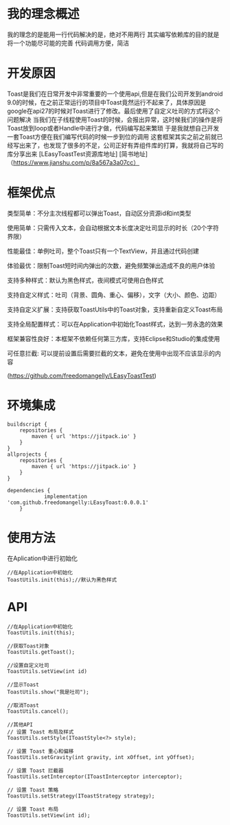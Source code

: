 # 我的理念概述
我的理念的是能用一行代码解决的是，绝对不用两行
其实编写依赖库的目的就是将一个功能尽可能的完善
代码调用方便，简洁
# 开发原因
Toast是我们在日常开发中非常重要的一个使用api,但是在我们公司开发到android 9.0的时候，在之前正常运行的项目中Toast竟然运行不起来了，具体原因是google在api27的时候对Toast进行了修改。最后使用了自定义吐司的方式将这个问题解决
当我们在子线程使用Toast的时候，会报出异常，这时候我们的操作是将Toast放到loop或者Handle中进行才做，代码编写起来繁琐
于是我就想自己开发一套Toast方便在我们编写代码的时候一步到位的调用
这套框架其实之前之前就已经写出来了，也发现了很多的不足，公司正好有弄组件库的打算，我就将自己写的库分享出来
[LEasyToastTest资源库地址]
[简书地址]（https://www.jianshu.com/p/8a567a3a07cc）

# 框架优点

类型简单：不分主次线程都可以弹出Toast，自动区分资源id和int类型

使用简单：只需传入文本，会自动根据文本长度决定吐司显示的时长（20个字符界限）

性能最佳：单例吐司，整个Toast只有一个TextView，并且通过代码创建

体验最优：限制Toast短时间内弹出的次数，避免频繁弹出造成不良的用户体验

支持多种样式：默认为黑色样式，夜间模式可使用白色样式

支持自定义样式：吐司（背景、圆角、重心、偏移），文字（大小、颜色、边距）

支持自定义扩展：支持获取ToastUtils中的Toast对象，支持重新自定义Toast布局

支持全局配置样式：可以在Application中初始化Toast样式，达到一劳永逸的效果

框架兼容性良好：本框架不依赖任何第三方库，支持Eclipse和Studio的集成使用

可任意拦截: 可以提前设置后需要拦截的文本，避免在使用中出现不应该显示的内容

(https://github.com/freedomangelly/LEasyToastTest)
# 环境集成
```
buildscript {
    repositories {
        maven { url 'https://jitpack.io' }
    }
}
allprojects {
    repositories {
        maven { url 'https://jitpack.io' }
    }
}
```

```
dependencies {
	        implementation 'com.github.freedomangelly:LEasyToast:0.0.0.1'
	}
```
# 使用方法
在Aplication中进行初始化
```
//在Application中初始化
ToastUtils.init(this);//默认为黑色样式
```

# API
```
//在Application中初始化
ToastUtils.init(this);

//获取Toast对象
ToastUtils.getToast();

//设置自定义吐司
ToastUtils.setView(int id)

//显示Toast
ToastUtils.show("我是吐司");

//取消Toast
ToastUtils.cancel();

//其他API
// 设置 Toast 布局及样式
ToastUtils.setStyle(IToastStyle<?> style);

// 设置 Toast 重心和偏移
ToastUtils.setGravity(int gravity, int xOffset, int yOffset);

// 设置 Toast 拦截器
ToastUtils.setInterceptor(IToastInterceptor interceptor);

// 设置 Toast 策略
ToastUtils.setStrategy(IToastStrategy strategy);

// 设置 Toast 布局
ToastUtils.setView(int id);
```
